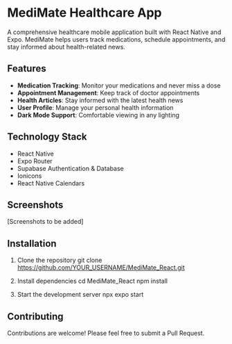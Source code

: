 # MediMate Healthcare App

A comprehensive healthcare mobile application built with React Native and Expo. MediMate helps users track medications, schedule appointments, and stay informed about health-related news.

## Features

- **Medication Tracking**: Monitor your medications and never miss a dose
- **Appointment Management**: Keep track of doctor appointments
- **Health Articles**: Stay informed with the latest health news
- **User Profile**: Manage your personal health information
- **Dark Mode Support**: Comfortable viewing in any lighting

## Technology Stack

- React Native
- Expo Router
- Supabase Authentication & Database
- Ionicons
- React Native Calendars

## Screenshots

[Screenshots to be added]

## Installation

1. Clone the repository
git clone https://github.com/YOUR_USERNAME/MediMate_React.git

2. Install dependencies
cd MediMate_React npm install

3. Start the development server
npx expo start


## Contributing

Contributions are welcome! Please feel free to submit a Pull Request.